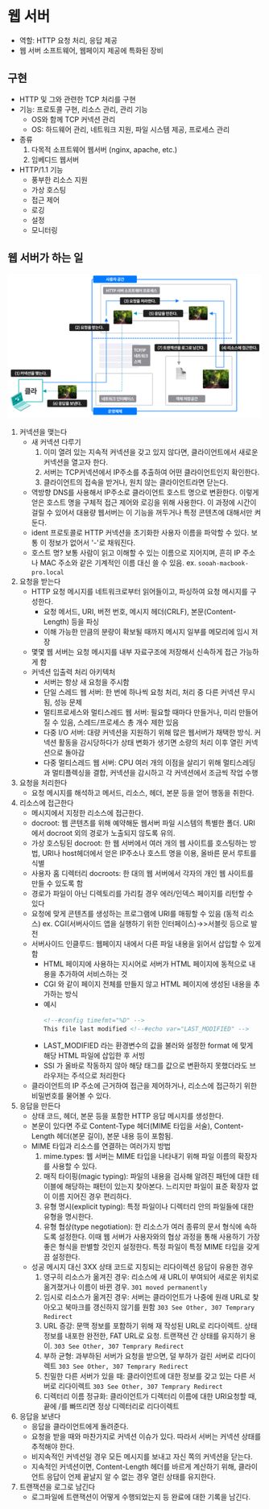 # 웹 서버
- 역할: HTTP 요청 처리, 응답 제공
- 웹 서버 소프트웨어, 웹페이지 제공에 특화된 장비

## 구현
- HTTP 및 그와 관련한 TCP 처리를 구현
- 기능: 프로토콜 구현, 리소스 관리, 관리 기능
    * OS와 함께 TCP 커넥션 관리
    * OS: 하드웨어 관리, 네트워크 지원, 파일 시스템 제공, 프로세스 관리
- 종류
    1. 다목적 소프트웨어 웹서버 (nginx, apache, etc.)
    2. 임베디드 웹서버
- HTTP/1.1 기능
    * 풍부한 리소스 지원
    * 가상 호스팅
    * 접근 제어
    * 로깅
    * 설정
    * 모니터링

## 웹 서버가 하는 일
![HTTP04_01](../images/HTTP04_1.jpeg)
1. 커넥션을 맺는다
    * 새 커넥션 다루기
        1. 이미 열려 있는 지속적 커넥션을 갖고 있지 않다면, 클라이언트에서 새로운 커넥션을 열고자 한다.
        2. 서버는 TCP커넥션에서 IP주소를 추출하여 어떤 클라이언트인지 확인한다.
        3. 클라이언트의 접속을 받거나, 원치 않는 클라이언트라면 닫는다.
    * 역방향 DNS를 사용해서 IP주소로 클라이언트 호스트 명으로 변환한다. 이렇게 얻은 호스트 명을 구체적 접근 제어와 로깅을 위해 사용한다. 이 과정에 시간이 걸릴 수 있어서 대용량 웹서버는 이 기능을 꺼두거나 특정 콘텐츠에 대해서만 켜 둔다.
    * ident 프로토콜로 HTTP 커넥션을 초기화한 사용자 이름을 파악할 수 있다. 보통 이 정보가 없어서 '-'로 채워진다.
    * 호스트 명? 보통 사람이 읽고 이해할 수 있는 이름으로 지어지며, 흔히 IP 주소나 MAC 주소와 같은 기계적인 이름 대신 쓸 수 있음. ex. `sooah-macbook-pro.local`
2. 요청을 받는다
    * HTTP 요청 메시지를 네트워크로부터 읽어들이고, 파싱하여 요청 메시지를 구성한다.
        - 요청 메서드, URI, 버전 번호, 메시지 헤더(CRLF), 본문(Content-Length) 등을 파싱
        - 이해 가능한 만큼의 분량이 확보될 때까지 메시지 일부를 메모리에 임시 저장
    * 몇몇 웹 서버는 요청 메시지를 내부 자료구조에 저장해서 신속하게 접근 가능하게 함
    * 커넥션 입출력 처리 아키텍처
        - 서버는 항상 새 요청을 주시함
        - 단일 스레드 웹 서버: 한 번에 하나씩 요청 처리, 처리 중 다른 커넥션 무시됨, 성능 문제
        - 멀티프로세스와 멀티스레드 웹 서버: 필요할 때마다 만들거나, 미리 만들어질 수 있음, 스레드/프로세스 총 개수 제한 있음
        - 다중 I/O 서버: 대량 커넥션을 지원하기 위해 많은 웹서버가 채택한 방식. 커넥션 활동을 감시당하다가 상태 변화가 생기면 소량의 처리 이후 열린 커넥션으로 돌아감
        - 다중 멀티스레드 웹 서버: CPU 여러 개의 이점을 살리기 위해 멀티스레딩과 멀티플렉싱을 결합, 커넥션을 감시하고 각 커넥션에서 조금씩 작업 수행
3. 요청을 처리한다
    * 요청 메시지를 해석하고 메서드, 리소스, 헤더, 본문 등을 얻어 행동을 취한다.
4. 리소스에 접근한다
    * 메시지에서 지정한 리소스에 접근한다.
    * docroot: 웹 콘텐츠를 위해 예약해둔 웹서버 파일 시스템의 특별한 폴더. URI에서 docroot 외의 경로가 노출되지 않도록 유의.
    * 가상 호스팅된 docroot: 한 웹 서버에서 여러 개의 웹 사이트를 호스팅하는 방법, URI나 host헤더에서 얻은 IP주소나 호스트 명을 이용, 올바른 문서 루트를 식별
    * 사용자 홈 디렉터리 docroots: 한 대의 웹 서버에서 각자의 개인 웹 사이트를 만들 수 있도록 함
    * 경로가 파일이 아닌 디렉토리를 가리킬 경우 에러/인덱스 페이지를 리턴할 수 있다
    * 요청에 맞게 콘텐츠를 생성하는 프로그램에 URI를 매핑할 수 있음 (동적 리소스) ex. CGI(서버사이드 앱을 실행하기 위한 인터페이스)->>서블릿 등으로 발전
    * 서버사이드 인클루드: 웹페이지 내에서 다른 파일 내용을 읽어서 삽입할 수 있게 함
        - HTML 페이지에 사용하는 지시어로 서버가 HTML 페이지에 동적으로 내용을 추가하여 서비스하는 것
        - CGI 와 같이 페이지 전체를 만들지 않고 HTML 페이지에 생성된 내용을 추가하는 방식
        - 예시
          ```html
          <!--#config timefmt="%D" -->
          This file last modified <!--#echo var="LAST_MODIFIED" -->
          ``` 
        - LAST_MODIFIED 라는 환경변수의 값을 불러와 설정한 format 에 맞게 해당 HTML 파일에 삽입한 후 서빙
        - SSI 가 올바로 작동하지 않아 해당 태그를 값으로 변환하지 못했더라도 브라우저는 주석으로 처리한다
    * 클라이언트의 IP 주소에 근거하여 접근을 제어하거나, 리소스에 접근하기 위한 비밀번호를 물어볼 수 있다.
5. 응답을 만든다
    * 상태 코드, 헤더, 본문 등을 포함한 HTTP 응답 메시지를 생성한다.
    * 본문이 있다면 주로 Content-Type 헤더(MIME 타입을 서술), Content-Length 헤더(본문 길이), 본문 내용 등이 포함됨.
    * MIME 타입과 리소스를 연결하는 여러가지 방법
        1. mime.types: 웹 서버는 MIME 타입을 나타내기 위해 파일 이름의 확장자를 사용할 수 있다.
        2. 매직 타이핑(magic typing): 파일의 내용을 검사해 알려진 패턴에 대한 테이블에 해당하는 패턴이 있는지 찾아본다. 느리지만 파일이 표준 확장자 없이 이름 지어진 경우 편리하다.
        3. 유형 명시(explicit typing): 특정 파일이나 디렉터리 안의 파일들에 대한 유형을 명시한다.
        4. 유형 협상(type negotiation): 한 리소스가 여러 종류의 문서 형식에 속하도록 설정한다. 이때 웹 서버가 사용자와의 협상 과정을 통해 사용하기 가장 좋은 형식을 판별할 것인지 설정한다. 특정 파일이 특정 MIME 타입을 갖게끔 설정한다. 
    * 성공 메시지 대신 3XX 상태 코드로 지칭되는 리다이렉션 응답이 유용한 경우
        1. 영구히 리소스가 옮겨진 경우: 리소스에 새 URL이 부여되어 새로운 위치로 옮겨졌거나 이름이 바뀐 경우. `301 moved permanently`
        2. 임시로 리소스가 옮겨진 경우: 서버는 클라이언트가 나중에 원래 URL로 찾아오고 북마크를 갱신하지 않기를 원함 `303 See Other, 307 Temprary Redirect`
        3. URL 증강: 문맥 정보를 포함하기 위해 재 작성된 URL로 리다이렉트. 상태 정보를 내포한 완전한, FAT URL로 요청. 트랜잭션 간 상태를 유지하기 용이. `303 See Other, 307 Temprary Redirect`
        4. 부하 균형: 과부하된 서버가 요청을 받으면, 덜 부하가 걸린 서버로 리다이렉트 `303 See Other, 307 Temprary Redirect`
        5. 친밀한 다른 서버가 있을 때: 클라이언트에 대한 정보를 갖고 있는 다른 서버로 리다이렉트 `303 See Other, 307 Temprary Redirect`
        6. 디렉터리 이름 정규화: 클라이언트가 디렉터리 이름에 대한 URI요청할 때, 끝에 /를 빠뜨리면 정상 디렉터리로 리다이렉트
6. 응답을 보낸다
    * 응답을 클라이언트에게 돌려준다.
    * 요청을 받을 때와 마찬가지로 커넥션 이슈가 있다. 따라서 서버는 커넥션 상태를 추적해야 한다.
    * 비지속적인 커넥션일 경우 모든 메시지를 보내고 자신 쪽의 커넥션을 닫는다.
    * 지속적인 커넥션이면, Content-Length 헤더를 바르게 계산하기 위해, 클라이언트 응답이 언제 끝날지 알 수 없는 경우 열린 상태를 유지한다.
7. 트랜잭션을 로그로 남긴다
    * 로그파일에 트랜잭션이 어떻게 수행되었는지 등 완료에 대한 기록을 남긴다.
